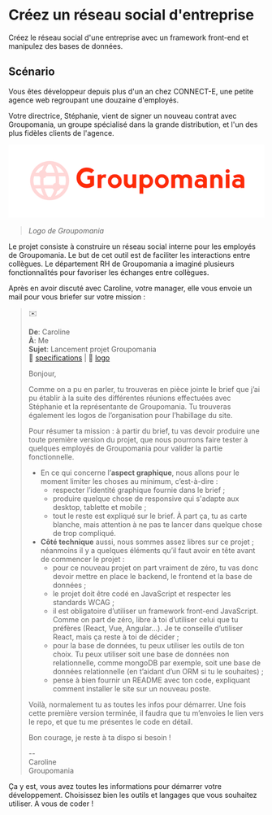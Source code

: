 # Créez un réseau social d'entreprise

Créez le réseau social d'une entreprise avec un framework front-end et manipulez des bases de données.

## Scénario

Vous êtes développeur depuis plus d'un an chez CONNECT-E, une petite agence web regroupant une douzaine d'employés.

Votre directrice, Stéphanie, vient de signer un nouveau contrat avec Groupomania, un groupe spécialisé dans la grande distribution, et l'un des plus fidèles clients de l'agence.

![logo groupomania](docs/groupomanialogo.png)
> *Logo de Groupomania*

Le projet consiste à construire un réseau social interne pour les employés de Groupomania. Le but de cet outil est de faciliter les interactions entre collègues. Le département RH de Groupomania a imaginé plusieurs fonctionnalités pour favoriser les échanges entre collègues.

Après en avoir discuté avec Caroline, votre manager, elle vous envoie un mail pour vous briefer sur votre mission :

>
> :envelope:
>
> **De**: Caroline <br />
> **À**: Me <br />
> **Sujet**: Lancement projet Groupomania <br />
> :paperclip: [specifications](docs/specifications.pdf) | :paperclip: [logo](docs/logos.zip)
>
> Bonjour,
>
> Comme on a pu en parler, tu trouveras en pièce jointe le brief que j’ai pu établir à la suite des différentes réunions effectuées avec Stéphanie et la représentante de Groupomania. Tu trouveras également les logos de l’organisation pour l’habillage du site. 
>
>Pour résumer ta mission : à partir du brief, tu vas devoir produire une toute première version du projet, que nous pourrons faire tester à quelques employés de Groupomania pour valider la partie fonctionnelle. 
> * En ce qui concerne l’**aspect graphique**, nous allons pour le moment limiter les choses au minimum, c’est-à-dire :
>   * respecter l’identité graphique fournie dans le brief ;
>   * produire quelque chose de responsive qui s'adapte aux desktop, tablette et mobile ;
>   * tout le reste est expliqué sur le brief. À part ça, tu as carte blanche, mais attention à ne pas te lancer dans quelque chose de trop compliqué.
> * **Côté technique** aussi, nous sommes assez libres sur ce projet ; néanmoins il y a quelques éléments qu’il faut avoir en tête avant de commencer le projet :
>   * pour ce nouveau projet on part vraiment de zéro, tu vas donc devoir mettre en place le backend, le frontend et la base de données ;
>   * le projet doit être codé en JavaScript et respecter les standards WCAG ;
>   * il est obligatoire d’utiliser un framework front-end JavaScript. Comme on part de zéro, libre à toi d’utiliser celui que tu préfères (React, Vue, Angular…). Je te conseille d’utiliser React, mais ça reste à toi de décider ;
>   * pour la base de données, tu peux utiliser les outils de ton choix. Tu peux utiliser soit une base de données non relationnelle, comme mongoDB par exemple, soit une base de données relationnelle (en t’aidant d’un ORM si tu le souhaites) ;
>   * pense à bien fournir un README avec ton code, expliquant comment installer le site sur un nouveau poste.
>
> Voilà, normalement tu as toutes les infos pour démarrer. Une fois cette première version terminée, il faudra que tu m’envoies le lien vers le repo, et que tu me présentes le code en détail.
>
> Bon courage, je reste à ta dispo si besoin !
>
> -- <br />
> Caroline <br />
> Groupomania
>

Ça y est, vous avez toutes les informations pour démarrer votre développement. Choisissez bien les outils et langages que vous souhaitez utiliser. A vous de coder !
